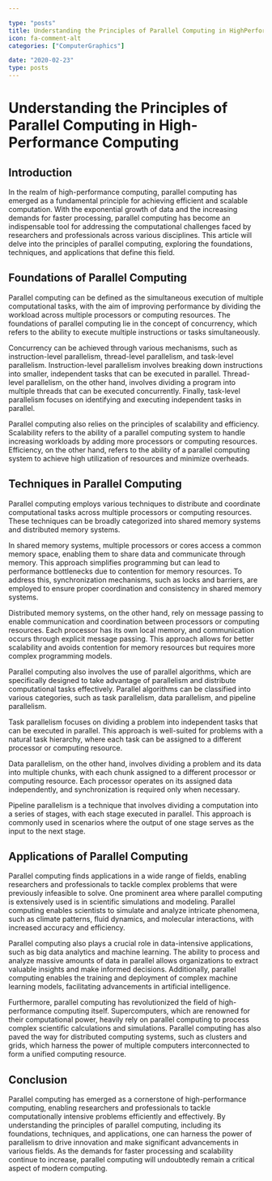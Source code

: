```yaml
---

type: "posts"
title: Understanding the Principles of Parallel Computing in HighPerformance Computing
icon: fa-comment-alt
categories: ["ComputerGraphics"]

date: "2020-02-23"
type: posts
---
```





# Understanding the Principles of Parallel Computing in High-Performance Computing

## Introduction

In the realm of high-performance computing, parallel computing has emerged as a fundamental principle for achieving efficient and scalable computation. With the exponential growth of data and the increasing demands for faster processing, parallel computing has become an indispensable tool for addressing the computational challenges faced by researchers and professionals across various disciplines. This article will delve into the principles of parallel computing, exploring the foundations, techniques, and applications that define this field.

## Foundations of Parallel Computing

Parallel computing can be defined as the simultaneous execution of multiple computational tasks, with the aim of improving performance by dividing the workload across multiple processors or computing resources. The foundations of parallel computing lie in the concept of concurrency, which refers to the ability to execute multiple instructions or tasks simultaneously.

Concurrency can be achieved through various mechanisms, such as instruction-level parallelism, thread-level parallelism, and task-level parallelism. Instruction-level parallelism involves breaking down instructions into smaller, independent tasks that can be executed in parallel. Thread-level parallelism, on the other hand, involves dividing a program into multiple threads that can be executed concurrently. Finally, task-level parallelism focuses on identifying and executing independent tasks in parallel.

Parallel computing also relies on the principles of scalability and efficiency. Scalability refers to the ability of a parallel computing system to handle increasing workloads by adding more processors or computing resources. Efficiency, on the other hand, refers to the ability of a parallel computing system to achieve high utilization of resources and minimize overheads.

## Techniques in Parallel Computing

Parallel computing employs various techniques to distribute and coordinate computational tasks across multiple processors or computing resources. These techniques can be broadly categorized into shared memory systems and distributed memory systems.

In shared memory systems, multiple processors or cores access a common memory space, enabling them to share data and communicate through memory. This approach simplifies programming but can lead to performance bottlenecks due to contention for memory resources. To address this, synchronization mechanisms, such as locks and barriers, are employed to ensure proper coordination and consistency in shared memory systems.

Distributed memory systems, on the other hand, rely on message passing to enable communication and coordination between processors or computing resources. Each processor has its own local memory, and communication occurs through explicit message passing. This approach allows for better scalability and avoids contention for memory resources but requires more complex programming models.

Parallel computing also involves the use of parallel algorithms, which are specifically designed to take advantage of parallelism and distribute computational tasks effectively. Parallel algorithms can be classified into various categories, such as task parallelism, data parallelism, and pipeline parallelism.

Task parallelism focuses on dividing a problem into independent tasks that can be executed in parallel. This approach is well-suited for problems with a natural task hierarchy, where each task can be assigned to a different processor or computing resource.

Data parallelism, on the other hand, involves dividing a problem and its data into multiple chunks, with each chunk assigned to a different processor or computing resource. Each processor operates on its assigned data independently, and synchronization is required only when necessary.

Pipeline parallelism is a technique that involves dividing a computation into a series of stages, with each stage executed in parallel. This approach is commonly used in scenarios where the output of one stage serves as the input to the next stage.

## Applications of Parallel Computing

Parallel computing finds applications in a wide range of fields, enabling researchers and professionals to tackle complex problems that were previously infeasible to solve. One prominent area where parallel computing is extensively used is in scientific simulations and modeling. Parallel computing enables scientists to simulate and analyze intricate phenomena, such as climate patterns, fluid dynamics, and molecular interactions, with increased accuracy and efficiency.

Parallel computing also plays a crucial role in data-intensive applications, such as big data analytics and machine learning. The ability to process and analyze massive amounts of data in parallel allows organizations to extract valuable insights and make informed decisions. Additionally, parallel computing enables the training and deployment of complex machine learning models, facilitating advancements in artificial intelligence.

Furthermore, parallel computing has revolutionized the field of high-performance computing itself. Supercomputers, which are renowned for their computational power, heavily rely on parallel computing to process complex scientific calculations and simulations. Parallel computing has also paved the way for distributed computing systems, such as clusters and grids, which harness the power of multiple computers interconnected to form a unified computing resource.

## Conclusion

Parallel computing has emerged as a cornerstone of high-performance computing, enabling researchers and professionals to tackle computationally intensive problems efficiently and effectively. By understanding the principles of parallel computing, including its foundations, techniques, and applications, one can harness the power of parallelism to drive innovation and make significant advancements in various fields. As the demands for faster processing and scalability continue to increase, parallel computing will undoubtedly remain a critical aspect of modern computing.